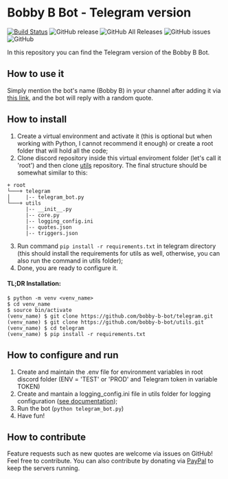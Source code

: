 # Bobby B Bot - Telegram version
[![Build Status](https://travis-ci.org/bobby-b-bot/discord.svg?branch=master)](https://travis-ci.org/bobby-b-bot/telegram) ![GitHub release](https://img.shields.io/github/release/bobby-b-bot/telegram.svg) ![GitHub All Releases](https://img.shields.io/github/downloads/bobby-b-bot/telegram/total.svg) ![GitHub issues](https://img.shields.io/github/issues-raw/bobby-b-bot/telegram.svg) ![GitHub](https://img.shields.io/github/license/bobby-b-bot/telegram.svg)

In this repository you can find the Telegram version of the Bobby B Bot.

## How to use it

Simply mention the bot's name (Bobby B) in your channel after adding it via [this link](http://t.me/bobby_bbot), and the bot will reply with a random quote.

## How to install

1. Create a virtual environment and activate it (this is optional but when working with Python, I cannot recommend it enough) or create a root folder that will hold all the code;
2. Clone discord repository inside this virtual enviroment folder (let's call it 'root') and then clone [utils](https://github.com/bobby-b-bot/utils.git) repository. The final structure should be somewhat similar to this:

```
+ root
└───+ telegram
│     |-- telegram_bot.py
└───+ utils
      |-- __init__.py
      |-- core.py
      |-- logging_config.ini
      |-- quotes.json
      |-- triggers.json
```

3. Run command `pip install -r requirements.txt` in telegram directory (this should install the requirements for utils as well, otherwise, you can also run the command in utils folder);
4. Done, you are ready to configure it.

#### TL;DR Installation:

```
$ python -m venv <venv_name>
$ cd venv_name
$ source bin/activate
(venv_name) $ git clone https://github.com/bobby-b-bot/telegram.git
(venv_name) $ git clone https://github.com/bobby-b-bot/utils.git
(venv_name) $ cd telegram
(venv_name) $ pip install -r requirements.txt
```

## How to configure and run

1. Create and maintain the .env file for environment variables in root discord folder (ENV = 'TEST' or 'PROD' and Telegram token in variable TOKEN) 
1. Create and mantain a logging_config.ini file in utils folder for logging configuration ([see documentation](https://docs.python.org/3/library/logging.config.html#logging-config-fileformat));
1. Run the bot (`python telegram_bot.py`)
1. Have fun!

## How to contribute

Feature requests such as new quotes are welcome via issues on GitHub! Feel free to contribute. You can also contribute by donating via [PayPal](http://paypal.me/felipezanettini) to keep the servers running. 